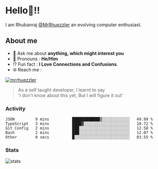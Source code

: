 
  
  
# Hello:wave:!!
I am Rhubanraj [@MrRhuezzler](https://github.com/MrRhuezzler) an evolving computer enthusiast.

## About me
<!-- - :sparkles: I'm currently working on [**de-viz**](https://github.com/MrRhuezzler/de-viz) -->
<!-- - :sparkles: Previously worked in [**Journal Management System**](https://manuscript.psgtech.ac.in) -->
<!-- - :book: I'm currently learning **Microservices Architecture** -->
- :speech_balloon: Ask me about **anything, which might interest you**
- :man: Pronouns : **He/Him**
- :interrobang: Fun fact : **I Love Connections and Confusions**.
- :globe_with_meridians: Reach me :  
  
[![mrrhuezzler](https://img.shields.io/badge/LinkedIn-0077B5?style=for-the-badge&logo=linkedin&logoColor=white)](https://www.linkedin.com/in/mrrhuezzler/)
<!--
### Interesting things, I found :bangbang:
-->
<!--
## Skills

## Drop a, Hi !
-->

<!-- 
Quotes
>  Always we overestimate the amount of work we can do in a day,  
>  and underestimate the amount we can do in our lifetime.
-->

> As a self taught developer, I learnt to say  
> 'I don't know about this yet, But I will figure it out'

### Activity
<!--START_SECTION:waka-->

```text
JSON         9 mins          ████████████▒░░░░░░░░░░░░   49.99 %
TypeScript   3 mins          ████▓░░░░░░░░░░░░░░░░░░░░   18.72 %
Git Config   2 mins          ███░░░░░░░░░░░░░░░░░░░░░░   12.58 %
Bash         2 mins          ███░░░░░░░░░░░░░░░░░░░░░░   12.07 %
Other        0 secs          █░░░░░░░░░░░░░░░░░░░░░░░░   03.55 %
```

<!--END_SECTION:waka-->

### Stats
![stats](https://github-readme-streak-stats.herokuapp.com/?user=MrRhuezzler)
